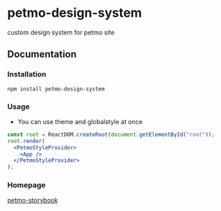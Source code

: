 # petmo-design-system

custom design system for petmo site

## Documentation

### Installation

```
npm install petmo-design-system
```

### Usage

- You can use theme and globalstyle at once
```jsx
const root = ReactDOM.createRoot(document.getElementById("root"));
root.render(
  <PetmoStyleProvider>
    <App />
  </PetmoStyleProvider>
);
```

### Homepage

[petmo-storybook](www.petmo-storybook.site)

